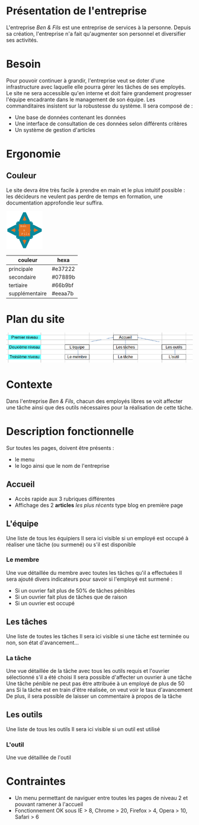 # Présentation de l'entreprise

L'entreprise _Ben & Fils_ est une entreprise de services à la personne.
Depuis sa création, l'entreprise n'a fait qu'augmenter son personnel et diversifier ses activités.

# Besoin

Pour pouvoir continuer à grandir, l'entreprise veut se doter d'une infrastructure avec laquelle elle pourra gérer les tâches de ses employés.
Le site ne sera accessible qu'en interne et doit faire grandement progresser l'équipe encadrante dans le management de son équipe.
Les commanditaires insistent sur la robustesse du système.
Il sera composé de :
* Une base de données contenant les données
* Une interface de consultation de ces données selon différents critères
* Un système de gestion d'articles

# Ergonomie

## Couleur

Le site devra être très facile à prendre en main et le plus intuitif possible : les décideurs ne veulent pas perdre de temps en formation, une documentation approfondie leur suffira.

![logo](logo.png)

couleur | hexa
--- | ---
principale | #e37222
secondaire | #07889b
tertiaire | #66b9bf
supplémentaire | #eeaa7b

# Plan du site

![arborescence](arborescence.png)

# Contexte

Dans l'entreprise _Ben & Fils_, chacun des employés libres se voit affecter une tâche ainsi que des outils nécessaires pour la réalisation de cette tâche.

# Description fonctionnelle

Sur toutes les pages, doivent être présents :

* le menu
* le logo ainsi que le nom de l'entreprise

## Accueil

* Accès rapide aux 3 rubriques différentes
* Affichage des 2 **articles** *les plus récents* type blog en première page

## L'équipe

Une liste de tous les équipiers
Il sera ici visible si un employé est occupé à réaliser une tâche (ou surmené) ou s'il est disponible

### Le membre

Une vue détaillée du membre avec toutes les tâches qu'il a effectuées
Il sera ajouté divers indicateurs pour savoir si l'employé est surmené :
* Si un ouvrier fait plus de 50% de tâches pénibles
* Si un ouvrier fait plus de tâches que de raison
* Si un ouvrier est occupé

## Les tâches

Une liste de toutes les tâches
Il sera ici visible si une tâche est terminée ou non, son état d'avancement...

### La tâche

Une vue détaillée de la tâche avec tous les outils requis et l'ouvrier sélectionné s'il a été choisi
Il sera possible d'affecter un ouvrier à une tâche
Une tâche pénible ne peut pas être attribuée à un employé de plus de 50 ans
Si la tâche est en train d'être réalisée, on veut voir le taux d'avancement
De plus, il sera possible de laisser un commentaire à propos de la tâche

## Les outils

Une liste de tous les outils
Il sera ici visible si un outil est utilisé

### L'outil

Une vue détaillée de l'outil

# Contraintes

* Un menu permettant de naviguer entre toutes les pages de niveau 2 et pouvant ramener à l'accueil
* Fonctionnement OK sous IE > 8, Chrome > 20, Firefox > 4, Opera > 10, Safari > 6

